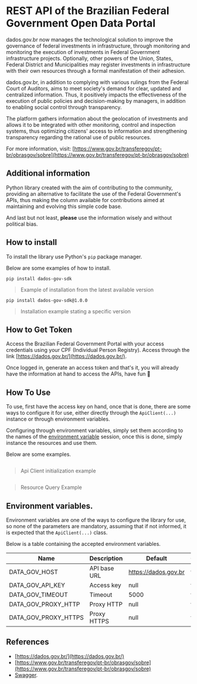 # REST API of the Brazilian Federal Government Open Data Portal

dados.gov.br now manages the technological solution to improve the governance of federal investments in infrastructure, 
through monitoring and monitoring the execution of investments in Federal Government infrastructure projects. 
Optionally, other powers of the Union, States, Federal District and Municipalities may register investments in 
infrastructure with their own resources through a formal manifestation of their adhesion.

dados.gov.br, in addition to complying with various rulings from the Federal Court of Auditors, aims to meet society's 
demand for clear, updated and centralized information. Thus, it positively impacts the effectiveness of the execution 
of public policies and decision-making by managers, in addition to enabling social control through transparency.

The platform gathers information about the geolocation of investments and allows it to be integrated with other 
monitoring, control and inspection systems, thus optimizing citizens' access to information and strengthening 
transparency regarding the rational use of public resources.

For more information, visit: [https://www.gov.br/transferegov/pt-br/obrasgov/sobre](https://www.gov.br/transferegov/pt-br/obrasgov/sobre)

## Additional information

Python library created with the aim of contributing to the community, providing an alternative to facilitate the use of 
the Federal Government's APIs, thus making the column available for contributions aimed at maintaining and evolving this 
simple code base.

And last but not least, **please** use the information wisely and without political bias.

## How to install

To install the library use Python's `pip` package manager.

Below are some examples of how to install.

```shell
pip install dados-gov-sdk
```
> Example of installation from the latest available version

```shell
pip install dados-gov-sdk@1.0.0
```
> Installation example stating a specific version

## How to Get Token

Access the Brazilian Federal Government Portal with your access credentials using your CPF (Individual Person Registry). 
Access through the link [https://dados.gov.br/](https://dados.gov.br/).

Once logged in, generate an access token and that's it, you will already have the information at hand to access the 
APIs, have fun 🥳

## How To Use

To use, first have the access key on hand, once that is done, there are some ways to configure it for use, either 
directly through the `ApiClient(...)` instance or through environment variables.

Configuring through environment variables, simply set them according to the names of the [environment variable](#environment-variables) session, 
once this is done, simply instance the resources and use them.

Below are some examples.

```python

```
> Api Client initialization example

```python

```
> Resource Query Example

## Environment variables.

Environment variables are one of the ways to configure the library for use, so none of the parameters are mandatory, 
assuming that if not informed, it is expected that the `ApiClient(...)` class.

Below is a table containing the accepted environment variables.

| Name                 | Description  | Default              | Optional |
|----------------------|--------------|----------------------|----------|
| DATA_GOV_HOST        | API base URL | https://dados.gov.br | true     |
| DATA_GOV_API_KEY     | Access key   | null                 | true     |
| DATA_GOV_TIMEOUT     | Timeout      | 5000                 | true     |
| DATA_GOV_PROXY_HTTP  | Proxy HTTP   | null                 | true     |
| DATA_GOV_PROXY_HTTPS | Proxy HTTPS  | null                 | true     |

## References

- [https://dados.gov.br/](https://dados.gov.br/)
- [https://www.gov.br/transferegov/pt-br/obrasgov/sobre](https://www.gov.br/transferegov/pt-br/obrasgov/sobre)
- [Swagger](https://dados.gov.br/swagger-ui/index.html).



